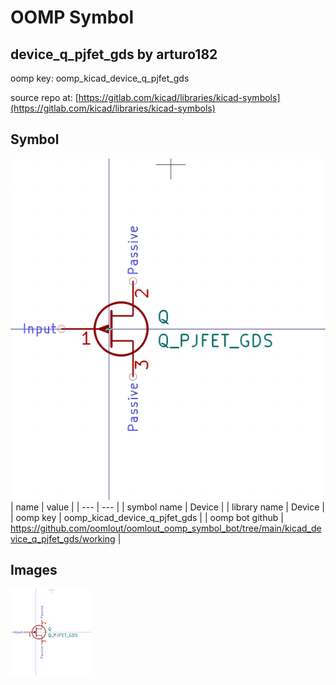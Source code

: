 # OOMP Symbol  
## device_q_pjfet_gds  by arturo182  
  
oomp key: oomp_kicad_device_q_pjfet_gds  
  
source repo at: [https://gitlab.com/kicad/libraries/kicad-symbols](https://gitlab.com/kicad/libraries/kicad-symbols)  
## Symbol  
  
[![working.png](working_600.png)](working.png)  
| name | value | 
| --- | --- | 
| symbol name | Device | 
| library name | Device | 
| oomp key | oomp_kicad_device_q_pjfet_gds | 
| oomp bot github | https://github.com/oomlout/oomlout_oomp_symbol_bot/tree/main/kicad_device_q_pjfet_gds/working | 
## Images  
  
[![working.png](working_140.png)](working.png)  
